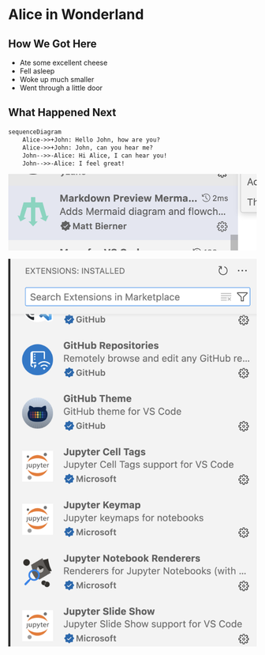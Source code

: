 # Alice in Wonderland
## How We Got Here
* Ate some excellent cheese
* Fell asleep
* Woke up much smaller
* Went through a little door
## What Happened Next

```mermaid
sequenceDiagram
    Alice->>+John: Hello John, how are you?
    Alice->>+John: John, can you hear me?
    John-->>-Alice: Hi Alice, I can hear you!
    John-->>-Alice: I feel great!
```

![alt text](images/image.png)

![alt text](images/extensions.png)